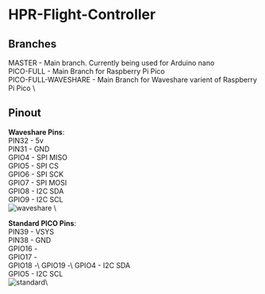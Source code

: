 # HPR-Flight-Controller

## Branches
  
  MASTER - Main branch. Currently being used for Arduino nano \
  PICO-FULL - Main Branch for Raspberry Pi Pico \
  PICO-FULL-WAVESHARE - Main Branch for Waveshare varient of Raspberry Pi Pico \

## Pinout

  **Waveshare Pins**:\
  PIN32 - 5v\
  PIN31 - GND\
  GPIO4 - SPI MISO\
  GPIO5 - SPI CS\
  GPIO6 - SPI SCK\
  GPIO7 - SPI MOSI\
  GPIO8 - I2C SDA\
  GPIO9 - I2C SCL\
  ![waveshare]("/assets/rp2040-waveshare.jpg") \

  **Standard PICO Pins**:\
  PIN39 - VSYS\
  PIN38 - GND\
  GPIO16 -\
  GPIO17 -\
  GPIO18 -\ 
  GPIO19 -\ 
  GPIO4 - I2C SDA\
  GPIO5 - I2C SCL\
  ![standard]("/assets/rp2040-standard.jpg")\
